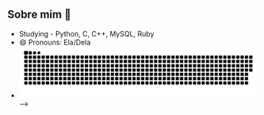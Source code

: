 ## Sobre mim 👋

- Studying - Python, C, C++, MySQL, Ruby
- 😄 Pronouns: Ela/Dela
- ![Snake animation](https://github.com/ThaynaSantana/ThaynaSantana/blob/output/github-contribution-grid-snake.svg)
-->
